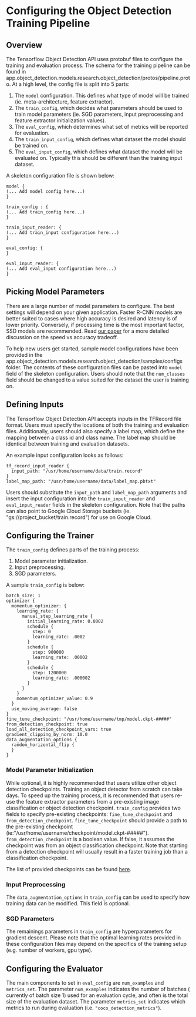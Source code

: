 # Configuring the Object Detection Training Pipeline

## Overview

The Tensorflow Object Detection API uses protobuf files to configure the
training and evaluation process. The schema for the training pipeline can be
found in app.object_detection.models.research.object_detection/protos/pipeline.proto. At a high level, the config
file is split into 5 parts:

1. The `model` configuration. This defines what type of model will be trained
(ie. meta-architecture, feature extractor).
2. The `train_config`, which decides what parameters should be used to train
model parameters (ie. SGD parameters, input preprocessing and feature extractor
initialization values).
3. The `eval_config`, which determines what set of metrics will be reported for
evaluation.
4. The `train_input_config`, which defines what dataset the model should be
trained on.
5. The `eval_input_config`, which defines what dataset the model will be
evaluated on. Typically this should be different than the training input
dataset.

A skeleton configuration file is shown below:

```
model {
(... Add model config here...)
}

train_config : {
(... Add train_config here...)
}

train_input_reader: {
(... Add train_input configuration here...)
}

eval_config: {
}

eval_input_reader: {
(... Add eval_input configuration here...)
}
```

## Picking Model Parameters

There are a large number of model parameters to configure. The best settings
will depend on your given application. Faster R-CNN models are better suited to
cases where high accuracy is desired and latency is of lower priority.
Conversely, if processing time is the most important factor, SSD models are
recommended. Read [our paper](https://arxiv.org/abs/1611.10012) for a more
detailed discussion on the speed vs accuracy tradeoff.

To help new users get started, sample model configurations have been provided
in the app.object_detection.models.research.object_detection/samples/configs folder. The contents of these
configuration files can be pasted into `model` field of the skeleton
configuration. Users should note that the `num_classes` field should be changed
to a value suited for the dataset the user is training on.

## Defining Inputs

The Tensorflow Object Detection API accepts inputs in the TFRecord file format.
Users must specify the locations of both the training and evaluation files.
Additionally, users should also specify a label map, which define the mapping
between a class id and class name. The label map should be identical between
training and evaluation datasets.

An example input configuration looks as follows:

```
tf_record_input_reader {
  input_path: "/usr/home/username/data/train.record"
}
label_map_path: "/usr/home/username/data/label_map.pbtxt"
```

Users should substitute the `input_path` and `label_map_path` arguments and
insert the input configuration into the `train_input_reader` and
`eval_input_reader` fields in the skeleton configuration. Note that the paths
can also point to Google Cloud Storage buckets (ie.
"gs://project_bucket/train.record") for use on Google Cloud.

## Configuring the Trainer

The `train_config` defines parts of the training process:

1. Model parameter initialization.
2. Input preprocessing.
3. SGD parameters.

A sample `train_config` is below:

```
batch_size: 1
optimizer {
  momentum_optimizer: {
    learning_rate: {
      manual_step_learning_rate {
        initial_learning_rate: 0.0002
        schedule {
          step: 0
          learning_rate: .0002
        }
        schedule {
          step: 900000
          learning_rate: .00002
        }
        schedule {
          step: 1200000
          learning_rate: .000002
        }
      }
    }
    momentum_optimizer_value: 0.9
  }
  use_moving_average: false
}
fine_tune_checkpoint: "/usr/home/username/tmp/model.ckpt-#####"
from_detection_checkpoint: true
load_all_detection_checkpoint_vars: true
gradient_clipping_by_norm: 10.0
data_augmentation_options {
  random_horizontal_flip {
  }
}
```

### Model Parameter Initialization

While optional, it is highly recommended that users utilize other object
detection checkpoints. Training an object detector from scratch can take days.
To speed up the training process, it is recommended that users re-use the
feature extractor parameters from a pre-existing image classification or
object detection checkpoint. `train_config` provides two fields to specify
pre-existing checkpoints: `fine_tune_checkpoint` and
`from_detection_checkpoint`. `fine_tune_checkpoint` should provide a path to
the pre-existing checkpoint
(ie:"/usr/home/username/checkpoint/model.ckpt-#####").
`from_detection_checkpoint` is a boolean value. If false, it assumes the
checkpoint was from an object classification checkpoint. Note that starting
from a detection checkpoint will usually result in a faster training job than
a classification checkpoint.

The list of provided checkpoints can be found [here](detection_model_zoo.md).

### Input Preprocessing

The `data_augmentation_options` in `train_config` can be used to specify
how training data can be modified. This field is optional.

### SGD Parameters

The remainings parameters in `train_config` are hyperparameters for gradient
descent. Please note that the optimal learning rates provided in these
configuration files may depend on the specifics of the training setup (e.g.
number of workers, gpu type).

## Configuring the Evaluator

The main components to set in `eval_config` are `num_examples` and
`metrics_set`. The parameter `num_examples` indicates the number of batches (
currently of batch size 1) used for an evaluation cycle, and often is the total
size of the evaluation dataset. The parameter `metrics_set` indicates which
metrics to run during evaluation (i.e. `"coco_detection_metrics"`).
